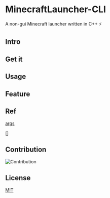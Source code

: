 # MinecraftLauncher-CLI

A non-gui Minecraft launcher written in C++ ⚡

## Intro

## Get it

## Usage

## Feature

## Ref

[args](https://github.com/taywee/args.git)

[]

## Contribution

![Contribution]()

## License

[MIT](LICENSE)
